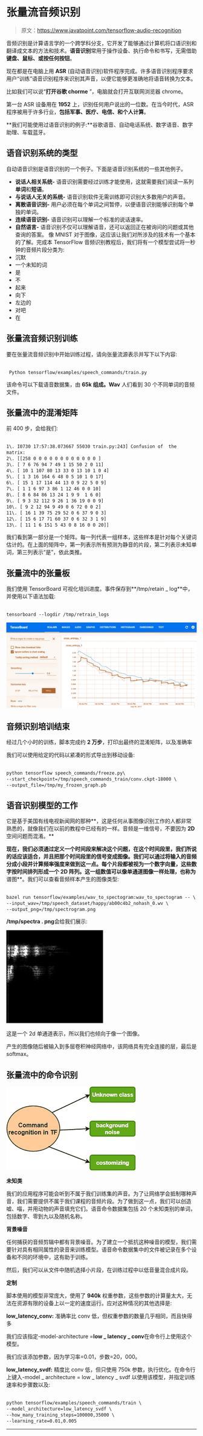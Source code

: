 # 张量流音频识别

> 原文：<https://www.javatpoint.com/tensorflow-audio-recognition>

音频识别是计算语言学的一个跨学科分支，它开发了能够通过计算机将口语识别和翻译成文本的方法和技术。**语音识别**常用于操作设备、执行命令和书写，无需借助**键盘、鼠标、**或按任何**按钮**。

现在都是在电脑上用 **ASR** (自动语音识别)软件程序完成。许多语音识别程序要求用户“训练”语音识别程序来识别其声音，以便它能够更准确地将语音转换为文本。

比如我们可以说“**打开谷歌 chorme** ”，电脑就会打开互联网浏览器 chrome。

第一台 ASR 设备用在 **1952** 上，识别任何用户说出的一位数。在当今时代，ASR 程序被用于许多行业，**包括军事、医疗、电信、**和**个人计算**。

**我们可能使用过语音识别的例子:**谷歌语音、自动电话系统、数字语音、数字助理、车载蓝牙。

## 语音识别系统的类型

自动语音识别是语音识别的一个例子。下面是语音识别系统的一些其他例子。

*   **说话人相关系统-** 语音识别需要经过训练才能使用，这就需要我们阅读一系列**单词**和**短语**。
*   **与说话人无关的系统-** 语音识别软件无需训练即可识别大多数用户的声音。
*   **离散语音识别-** 用户必须在每个单词之间暂停，以便语音识别能够识别每个单独的单词。
*   **连续语音识别-** 语音识别可以理解一个标准的说话速率。
*   **自然语言-** 语音识别不仅可以理解语音，还可以返回正在被询问的问题或其他查询的答案。
    像 MNIST 对于图像，这应该让我们对所涉及的技术有一个基本的了解。完成本 TensorFlow 音频识别教程后，我们将有一个模型尝试将一秒钟的音频片段分类为:
*   沉默
*   一个未知的词
*   是
*   不
*   起来
*   向下
*   左边的
*   对吧
*   在

## 张量流音频识别训练

要在张量流音频识别中开始训练过程，请向张量流源表示并写下以下内容:

```

 Python tensorflow/examples/speech_commands/train.py 

```

该命令可以下载语音数据集，由 **65k 组成。Wav** 人们看到 30 个不同单词的音频文件。

## 张量流中的混淆矩阵

前 400 步，会给我们:

```

1\. I0730 17:57:38.073667 55030 train.py:243] Confusion of  the matrix: 
2\. [[258 0 0 0 0 0 0 0 0 0 0 0 0 ]
3\. [ 7 6 76 94 7 49 1 15 50 2 0 11]
4\. [ 10 1 107 80 13 33 0 13 10 1 0 4]
5\. [ 1 3 16 164 6 48 0 5 10 1 0 17]
6\. [ 15 1 17 114 44 13 0 9 22 5 0 9]
7\. [ 1 1 6 97 3 86 1 12 46 0 0 10]
8\. [ 8 6 84 86 13 24 1 9 9  1 6 0]
9\. [ 9 3 32 112 9 26 1 36 19 0 0 9]
10\. [ 9 2 12 94 9 49 0 6 72 0 0 2]
11\. [ 16 1 39 75 29 52 0 6 37 9 0 3]
12\. [ 15 6 17 71 60 37 0 6 32 3 1 9]
13\. [ 11 1 6 151 5 43 0 8 16 0 0 20]]

```

我们看到第一部分是一个矩阵。每一列代表一组样本，这些样本是针对每个关键词估计的。在上面的矩阵中，第一列表示所有预测为静音的片段，第二列表示未知单词，第三列表示“是”，依此类推。

## 张量流中的张量板

我们使用 TensorBoard 可视化培训进度。事件保存到**/tmp/retain _ log**中，并使用以下语法加载:

```

tensorboard --logdir /tmp/retrain_logs

```

![TensorFlow Audio Recognition](img/356644da579305a69f835302871735d1.png)

## 音频识别培训结束

经过几个小时的训练，脚本完成约 **2 万步**，打印出最终的混淆矩阵，以及准确率

我们可以使用给定的代码以紧凑的形式导出到移动设备:

```

python tensorflow speech_commands/freeze.py\ 
--start_checkpoint=/tmp/speech_commands_train/conv.ckpt-18000 \
--output_file=/tmp/my_frozen_graph.pb

```

## 语音识别模型的工作

它是基于美国有线电视新闻网的那种**，这是任何从事图像识别工作的人都非常熟悉的，就像我们在以前的教程中已经有的一样。音频是一维信号，不要因为 **2D** 空间问题而混淆。**

 **现在，我们必须通过定义一个时间段来解决这个问题，在这个时间段里，我们所说的话应该适合，并且把那个时间段里的信号变成图像。我们可以通过将输入的音频分成小段并计算频率强度来做到这一点。每个片段都被视为一个数字向量，这些数字按时间排列形成一个 2D 阵列。这一组数值可以像单通道图像一样处理，也称为**谱图**。我们可以查看音频样本产生的图像类型:

```

bazel run tensorflow/examples/wav_to_spectogram:wav_to_spectogram -- \
--input_wav=/tmp/speech_dataset/happy/ab00c4b2_nohash_0.wv \
--output_png=/tmp/spectrogram.png

```

**/tmp/spectra . png**会给我们展示:

![TensorFlow Audio Recognition](img/ef7ac353156ad337d770095aa099a4c1.png)

这是一个 2d 单通道表示，所以我们也倾向于像一个图像。

产生的图像随后被输入到多层卷积神经网络中，该网络具有完全连接的层，最后是 softmax。

## 张量流中的命令识别

![TensorFlow Audio Recognition](img/f476e6a85a4eb74ff72331d9c190ab19.png)

**未知类**

我们的应用程序可能会听到不属于我们训练集的声音。为了让网络学会抵制哪种声音，我们需要提供不属于我们课程的音频片段。为了做到这一点，我们可以创造嘘、喵，并用动物的声音填充它们。语音命令数据集包括 20 个未知类别的单词，包括数字、零到九以及随机名称。

**背景噪音**

任何捕获的音频剪辑中都有背景噪音。为了建立一个抵抗这种噪音的模型，我们需要针对具有相同属性的录音来训练模型。语音命令数据集中的文件被记录在多个设备和不同的环境中，这有助于训练。

然后，我们可以从文件中随机选择小片段，在训练过程中以低音量混合成片段。

**定制**

脚本使用的模型非常庞大，使用了 **940k** 权重参数，这些参数的计算量太大，无法在资源有限的设备上以一定的速度运行。应对这种情况的其他选择是:

**low_latency_conv:** 准确率比 conv 低，但权重参数的数量几乎相同，而且快得多

我们应该指定-model-architecture =**low _ latency _ conv**在命令行上使用这个模型。

我们应该添加参数，因为学习率=0.01，步数=20，000。

**low_latency_svdf:** 精度比 conv 低，但只使用 750k 参数，执行优化。在命令行上键入-model _ architecture = low _ latency _ svdf 以使用该模型，并指定训练速率和步骤数以及:

```

python tensorflow/examples/speech_commands/train \
--model_architecture=low_latency_svdf \
--how_many_training_steps=100000,35000 \
--learning_rate=0.01,0.005

```

* * ***